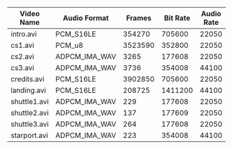 | Video Name   | Audio Format  | Frames  | Bit Rate | Audio Rate | Audio Channels | Audio Format |
| ------------ | ------------- | ------- | -------- | ---------- | -------------- | ------------ |
| intro.avi    | PCM_S16LE     | 354270  | 705600   | 22050      | 2              | I16(Packed)  |
| cs1.avi      | PCM_u8        | 3523590 | 352800   | 22050      | 2              | U8(Packed)   |
| cs2.avi      | ADPCM_IMA_WAV | 3265    | 177608   | 22050      | 2              | I16(Planar)  |
| cs3.avi      | ADPCM_IMA_WAV | 3736    | 354008   | 44100      | 2              | I16(Planar)  |
| credits.avi  | PCM_S16LE     | 3902850 | 705600   | 22050      | 2              | I16(Packed)  |
| landing.avi  | PCM_S16LE     | 208725  | 1411200  | 44100      | 2              | I16(Packed)  |
| shuttle1.avi | ADPCM_IMA_WAV | 229     | 177608   | 22050      | 2              | I16(Planar)  |
| shuttle2.avi | ADPCM_IMA_WAV | 137     | 177609   | 22050      | 2              | I16(Planar)  |
| shuttle3.avi | ADPCM_IMA_WAV | 264     | 177608   | 22050      | 2              | I16(Planar)  |
| starport.avi | ADPCM_IMA_WAV | 223     | 354008   | 44100      | 2              | I16(Planar)  |
